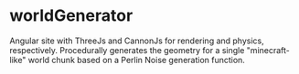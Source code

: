# worldGenerator
Angular site with ThreeJs and CannonJs for rendering and physics, respectively. Procedurally generates the geometry for a single "minecraft-like" world chunk based on a Perlin Noise generation function.
